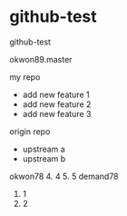 # github-test
github-test

okwon89.master

my repo
- add new feature 1
- add new feature 2
- add new feature 3

origin repo
- upstream a
- upstream b

okwon78
4. 4
5. 5
demand78
1. 1
2. 2
